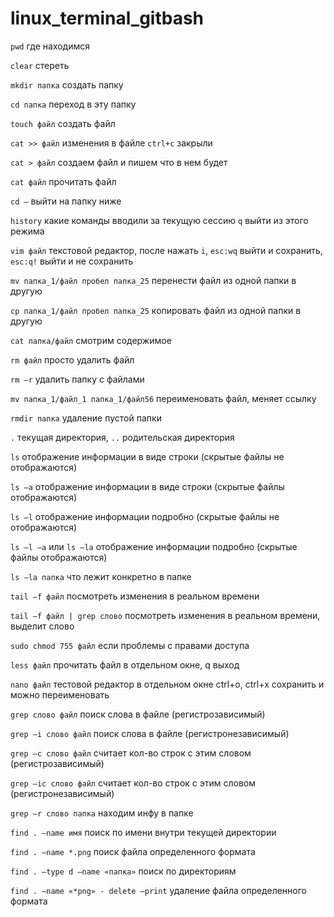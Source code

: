 # linux_terminal_gitbash
`pwd` где находимся

`clear` стереть

`mkdir папка` создать папку 

`cd папка` переход в эту папку 

`touch файл` создать файл

`cat >> файл` изменения в файле `ctrl+c` закрыли

`cat > файл` создаем файл и пишем что в нем будет

`cat файл` прочитать файл

`cd –` выйти на папку ниже 

`history` какие команды вводили за текущую сессию `q` выйти из этого режима

`vim файл` текстовой редактор, после нажать `i`, `esc:wq` выйти и сохранить, `esc:q!` выйти и не сохранить

`mv папка_1/файл пробел папка_25` перенести файл из одной папки в другую

`cp папка_1/файл пробел папка_25` копировать файл из одной папки в другую

`cat папка/файл` смотрим содержимое 

`rm файл` просто удалить файл

`rm –r` удалить папку с файлами

`mv папка_1/файл_1 папка_1/файл56` переименовать файл, меняет ссылку

`rmdir папка` удаление пустой папки

`.` текущая директория, `..` родительская директория

`ls` отображение информации в виде строки (скрытые файлы не отображаются)

`ls –a` отображение информации в виде строки (скрытые файлы отображаются)

`ls –l` отображение информации подробно (скрытые файлы не отображаются)

`ls –l –a` или `ls –la` отображение информации подробно (скрытые файлы отображаются)

`ls –la папка` что лежит конкретно в папке 

`tail –f файл` посмотреть изменения в реальном времени

`tail –f файл | grep слово` посмотреть изменения в реальном времени, выделит слово



`sudo chmod 755 файл` если проблемы с правами доступа

`less файл` прочитать файл в отдельном окне, q выход

`nano файл` тестовой редактор в отдельном окне ctrl+o, ctrl+x сохранить и можно переименовать 

`grep слово файл` поиск слова в файле (регистрозависимый)

`grep –i слово файл` поиск слова в файле (регистронезависимый)

`grep –c слово файл` считает кол-во строк с этим словом (регистрозависимый)

`grep –ic слово файл` считает кол-во строк с этим словом (регистронезависимый)

`grep –r слово папка` находим инфу в папке

`find . –name имя` поиск по имени внутри текущей директории

`find . –name *.png` поиск файла определенного формата

`find . –type d –name «папка»` поиск по директориям

`find . –name «*png» - delete –print` удаление файла определенного формата
